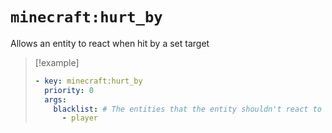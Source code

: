 # `minecraft:hurt_by`

Allows an entity to react when hit by a set target

> [!example]
> ```yaml
> - key: minecraft:hurt_by
>   priority: 0
>   args:
>     blacklist: # The entities that the entity shouldn't react to
>       - player
> ```
